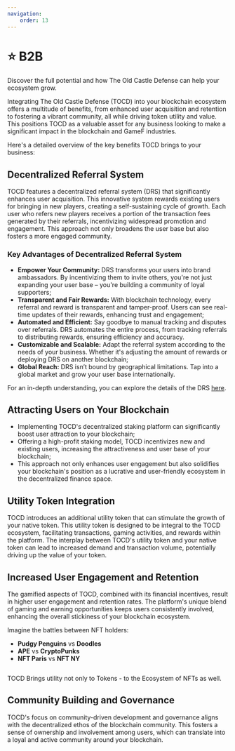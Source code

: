 ```yaml
---
navigation:
    order: 13
---
```


# ⭐ B2B

<p>Discover the full potential and how The Old Castle Defense can help your ecosystem grow.</p>

<div>

Integrating The Old Castle Defense (TOCD) into your blockchain ecosystem offers a multitude of benefits, 
from enhanced user acquisition and retention to fostering a vibrant community, all while driving token 
utility and value. This positions TOCD as a valuable asset for any business looking to make a significant 
impact in the blockchain and GameF industries.
</div>

<div>

Here's a detailed overview of the key benefits TOCD brings to your business:
</div>

## Decentralized Referral System

<div>

TOCD features a decentralized referral system (DRS) that significantly enhances user acquisition. 
This innovative system rewards existing users for bringing in new players, creating a self-sustaining 
cycle of growth. Each user who refers new players receives a portion of the transaction fees generated 
by their referrals, incentivizing widespread promotion and engagement. This approach not only broadens 
the user base but also fosters a more engaged community.

### Key Advantages of Decentralized Referral System
* **Empower Your Community:** DRS transforms your users into brand ambassadors. By incentivizing them 
to invite others, you're not just expanding your user base – you're building a community of loyal supporters;
* **Transparent and Fair Rewards:** With blockchain technology, every referral and reward is transparent 
and tamper-proof. Users can see real-time updates of their rewards, enhancing trust and engagement;
* **Automated and Efficient:** Say goodbye to manual tracking and disputes over referrals. DRS automates 
the entire process, from tracking referrals to distributing rewards, ensuring efficiency and accuracy.
* **Customizable and Scalable:** Adapt the referral system according to the needs of your business. 
Whether it's adjusting the amount of rewards or deploying DRS on another blockchain;
* **Global Reach:** DRS isn’t bound by geographical limitations. Tap into a global market and grow 
your user base internationally.
</div>

<div>

For an in-depth understanding, you can explore 
the details of the DRS <a href="https://theoldcastle.xyz/{blockchain}/{token}/referral" target="_blanc" class="doc-link">here</a>.
</div>

## Attracting Users on Your Blockchain

<div>

* Implementing TOCD's decentralized staking platform can significantly boost user attraction to your blockchain;
* Offering a high-profit staking model, TOCD incentivizes new and existing users, increasing the attractiveness and user base of your blockchain;
* This approach not only enhances user engagement but also solidifies your blockchain's position as a lucrative and user-friendly ecosystem in the decentralized finance space.
</div>

## Utility Token Integration

<div>

TOCD introduces an additional utility token that can stimulate the growth of your native token. 
This utility token is designed to be integral to the TOCD ecosystem, facilitating transactions, 
gaming activities, and rewards within the platform. The interplay between TOCD's utility token and 
your native token can lead to increased demand and transaction volume, potentially driving up the 
value of your token.
</div>

## Increased User Engagement and Retention

<div>

The gamified aspects of TOCD, combined with its financial incentives, result in higher user engagement and 
retention rates. The platform's unique blend of gaming and earning opportunities keeps users consistently 
involved, enhancing the overall stickiness of your blockchain ecosystem.
</div>

<div>

Imagine the battles between NFT holders:
* **Pudgy Penguins** vs **Doodles**
* **APE** vs **CryptoPunks**
* **NFT Paris** vs **NFT NY**
</div>

<img src="/assets/docs/.gitbook/assets/b2b_othernft.png" alt="">

<div>

TOCD Brings utility not only to Tokens - to the Ecosystem of NFTs as well. 
</div>

## Community Building and Governance

<div>

TOCD's focus on community-driven development and governance aligns with the decentralized ethos of the 
blockchain community. This fosters a sense of ownership and involvement among users, which can translate 
into a loyal and active community around your blockchain.
</div>
